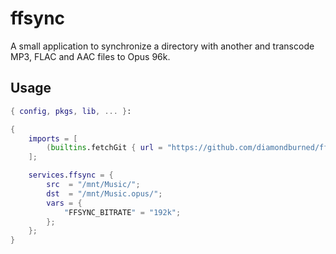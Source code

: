 # ffsync

A small application to synchronize a directory with another and transcode MP3,
FLAC and AAC files to Opus 96k.

## Usage

```nix
{ config, pkgs, lib, ... }:

{
	imports = [
		(builtins.fetchGit { url = "https://github.com/diamondburned/ffsync.git"; })
	];

	services.ffsync = {
		src  = "/mnt/Music/";
		dst  = "/mnt/Music.opus/";
		vars = {
			"FFSYNC_BITRATE" = "192k";
		};
	};
}
```
